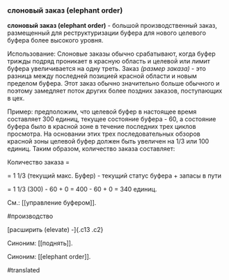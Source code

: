 ### слоновый заказ (elephant order)

**слоновый заказ (elephant order)** - большой производственный заказ, размещенный для реструктуризации буфера для нового целевого буфера более высокого уровня.

Использование: Слоновые заказы обычно срабатывают, когда буфер трижды подряд проникает в красную область и целевой или лимит буфера увеличивается на одну треть. Заказ *(размер заказа)* - это разница между последней позицией красной области и новым пределом буфера. Этот заказ обычно значительно больше обычного и поэтому замедляет поток других более поздних заказов, поступающих в цех.

Пример: предположим, что целевой буфер в настоящее время составляет 300 единиц, текущее состояние буфера - 60, а состояние буфера было в красной зоне в течение последних трех циклов просмотра. На основании этих трех последовательных обзоров красной зоны целевой буфер должен быть увеличен на 1/3 или 100 единиц. Таким образом, количество заказа составляет:

Количество заказа =

= 1 1/3 (текущий макс. Буфер) - текущий статус буфера + запасы в пути

= 1 1/3 (300) - 60 + 0 = 400 - 60 + 0 = 340 единиц.

См.: [[управление буфером]].

#производство

[расширить (elevate) -]{.c13 .c2}

Синоним: [[поднять]].

Синоним: [[elephant order]].

#translated
